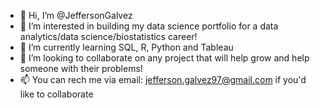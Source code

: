 - 👋 Hi, I’m @JeffersonGalvez
- 👀 I’m interested in building my data science portfolio for a data analytics/data science/biostatistics career!
- 🌱 I’m currently learning SQL, R, Python and Tableau
- 💞️ I’m looking to collaborate on any project that will help grow and help someone with their problems!
- 📫 You can rech me via email: jefferson.galvez97@gmail.com if you'd like to collaborate 

<!---
JeffersonGalvez/JeffersonGalvez is a ✨ special ✨ repository because its `README.md` (this file) appears on your GitHub profile.
You can click the Preview link to take a look at your changes.
--->

